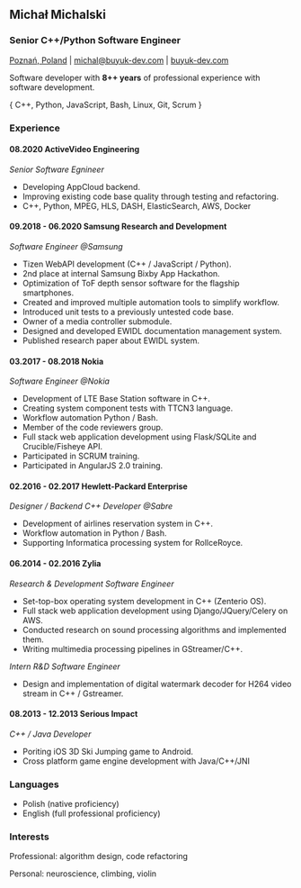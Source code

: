## Michał Michalski

### Senior C++/Python Software Engineer

[Poznań, Poland][1] | [michal@buyuk-dev.com][2] | [buyuk-dev.com][3]

Software developer with **8++ years** of professional experience with software development.

{ C++, Python, JavaScript, Bash, Linux, Git, Scrum }

### Experience

#### 08.2020 ActiveVideo Engineering

*Senior Software Egnineer*

+ Developing AppCloud backend.
+ Improving existing code base quality through testing and refactoring.
+ C++, Python, MPEG, HLS, DASH, ElasticSearch, AWS, Docker

#### 09.2018 - 06.2020 Samsung Research and Development

*Software Engineer @Samsung*

+ Tizen WebAPI development (C++ / JavaScript / Python).
+ 2nd place at internal Samsung Bixby App Hackathon.
+ Optimization of ToF depth sensor software for the flagship smartphones.
+ Created and improved multiple automation tools to simplify workflow.
+ Introduced unit tests to a previously untested code base.
+ Owner of a media controller submodule.
+ Designed and developed EWIDL documentation management system.
+ Published research paper about EWIDL system.

#### 03.2017 - 08.2018 Nokia

*Software Engineer @Nokia*

+ Development of LTE Base Station software in C++.
+ Creating system component tests with TTCN3 language.
+ Workflow automation Python / Bash.
+ Member of the code reviewers group.
+ Full stack web application development using Flask/SQLite and Crucible/Fisheye API.
+ Participated in SCRUM training.
+ Participated in AngularJS 2.0 training.

#### 02.2016 - 02.2017 Hewlett-Packard Enterprise

*Designer / Backend C++ Developer @Sabre*

+ Development of airlines reservation system in C++. 
+ Workflow automation in Python / Bash.
+ Supporting Informatica processing system for RollceRoyce.

#### 06.2014 - 02.2016 Zylia

*Research & Development Software Engineer*

+ Set-top-box operating system development in C++ (Zenterio OS). 
+ Full stack web application development using Django/JQuery/Celery on AWS.
+ Conducted research on sound processing algorithms and implemented them.
+ Writing multimedia processing pipelines in GStreamer/C++.

*Intern R&D Software Engineer*

+ Design and implementation of digital watermark decoder for H264 video stream in C++ / Gstreamer.

#### 08.2013 - 12.2013 Serious Impact

*C++ / Java Developer*

+ Poriting iOS 3D Ski Jumping game to Android.
+ Cross platform game engine development with Java/C++/JNI

### Languages

+ Polish (native proficiency)
+ English (full professional proficiency)

### Interests

Professional: algorithm design, code refactoring

Personal: neuroscience, climbing, violin

[1]: https://goo.gl/maps/qAdy1uoFEL4WnwPM6
[2]: mailto:michal@buyuk-dev.com
[3]: https://buyuk-dev.com
